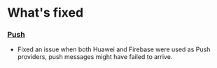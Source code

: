 # What's fixed

### [Push](https://github.com/emartech/android-emarsys-sdk/wiki#2-push)

* Fixed an issue when both Huawei and Firebase were used as Push providers, push messages might have
  failed to arrive.